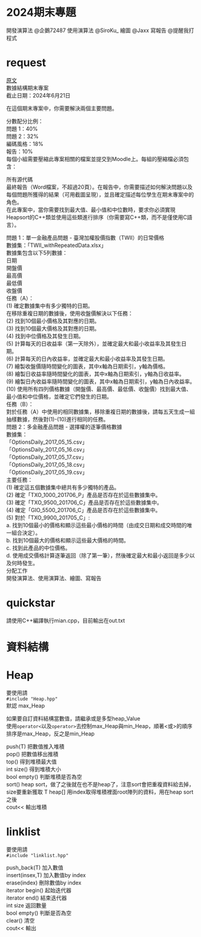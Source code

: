 # 2024期末專題
開發演算法 @企鵝72487 
使用演算法 @SiroKu_ 
繪圖 @Jaxx 
寫報告 @提醒我打程式
# request

[原文](NUK\Final\finalProject.pdf)  
數據結構期末專案  
截止日期：2024年6月21日  

在這個期末專案中，你需要解決兩個主要問題。  

分數配分比例：  
問題 1：40%  
問題 2：32%  
編碼風格：18%  
報告：10%  
每個小組需要壓縮此專案相關的檔案並提交到Moodle上。每組的壓縮檔必須包含：  

所有源代碼  
最終報告（Word檔案，不超過20頁）。在報告中，你需要描述如何解決問題以及每個問題所獲得的結果（可用截圖呈現），並且確定描述每位學生在期末專案中的角色。  
在此專案中，當你需要找到最大值、最小值和中位數時，要求你必須實現Heapsort的C++類並使用這些類進行排序（你需要寫C++類，而不是僅使用C語言）。  
  
問題 1：單一金融產品問題 - 臺灣加權股價指數（TWII）的日常價格  
數據集：「TWII_withRepeatedData.xlsx」  
數據集包含以下5列數據：  
日期  
開盤價  
最高價  
最低價  
收盤價  
任務（A）：  
(1) 確定數據集中有多少獨特的日期。  
在移除重複日期的數據後，使用收盤價解決以下任務：  
(2) 找到10個最小價格及其對應的日期。  
(3) 找到10個最大價格及其對應的日期。  
(4) 找到中位價格及其發生日期。  
(5) 計算每天的日收益率（第一天除外），並確定最大和最小收益率及其發生日期。  
(6) 計算每天的日內收益率，並確定最大和最小收益率及其發生日期。  
(7) 繪製收盤價隨時間變化的圖表，其中x軸為日期索引，y軸為價格。  
(8) 繪製日收益率隨時間變化的圖表，其中x軸為日期索引，y軸為日收益率。  
(9) 繪製日內收益率隨時間變化的圖表，其中x軸為日期索引，y軸為日內收益率。  
(10) 使用所有四列價格數據（開盤價、最高價、最低價、收盤價）找到最大值、最小值和中位價格，並確定它們發生的日期。  
任務（B）：  
對於任務（A）中使用的相同數據集，移除重複日期的數據後，請每五天生成一組抽樣數據，然後對(1)-(10)進行相同的任務。  
問題 2：多金融產品問題 - 選擇權的逐筆價格數據  
數據集：  
「OptionsDaily_2017_05_15.csv」  
「OptionsDaily_2017_05_16.csv」  
「OptionsDaily_2017_05_17.csv」  
「OptionsDaily_2017_05_18.csv」  
「OptionsDaily_2017_05_19.csv」  
主要任務：  
(1) 確定這五個數據集中總共有多少獨特的產品。  
(2) 確定「TXO_1000_201706_P」產品是否存在於這些數據集中。  
(3) 確定「TXO_9500_201706_C」產品是否存在於這些數據集中。  
(4) 確定「GIO_5500_201706_C」產品是否存在於這些數據集中。  
(5) 對於「TXO_9900_201705_C」:  
a. 找到10個最小的價格和顯示這些最小價格的時間（由成交日期和成交時間的唯一組合決定）。  
b. 找到10個最大的價格和顯示這些最大價格的時間。  
c. 找到此產品的中位價格。  
d. 使用成交價格計算逐筆返回（除了第一筆），然後確定最大和最小返回是多少以及何時發生。  
分配工作  
開發演算法、使用演算法、繪圖、寫報告  

# quickstar
  
請使用C++編譯執行mian.cpp，目前輸出在out.txt
# 資料結構
  
# Heap
  
要使用請  
`#include "Heap.hpp"`  
默認 max_Heap  
  
如果要自訂資料結構當數值，請繼承或是多型heap_Value   
使用`operator<`以及`operator>`去控制max_Heap與min_Heap，順著<或>的順序排序是max_Heap，反之是min_Heap    
    
push(T) 把數值推入堆積    
pop() 把數值移出推積  
top() 得到堆積最大值  
int size() 得到堆積大小  
bool empty() 判斷堆積是否為空  
sort() heap sort，做了之後就在也不是heap了，注意sort會把重複資料給去掉，size要重新獲取
T heap[] 用index取得堆積裡面root陣列的資料，用在heap sort之後  
cout<< 輸出堆積  


# linklist

要使用請  
`#include "linklist.hpp"`  
  

push_back(T) 加入數值  
insert(insex,T) 加入數值by index  
erase(index) 刪除數值by index  
iterator begin() 起始迭代器  
iterator end() 結束迭代器  
int size 返回數量  
bool empty() 判斷是否為空  
clear() 清空  
cout<< 輸出  



